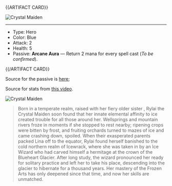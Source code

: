 {{ARTIFACT CARD}}

<!-- Card image goes here. -->

![Crystal Maiden](https://i.imgur.com/LFo73iW.jpg)

---

<!-- Card description goes here. -->

* Type: Hero
* Color: Blue
* Attack: 2
* Health: 5
* Passive: **Arcane Aura** — Return 2 mana for every spell cast (*To be confirmed*).

{{/ARTIFACT CARD}}

Source for the passive is [here](https://imgur.com/gallery/mKuVZ#j4IxzGq);

Source for stats from [this video](https://www.youtube.com/watch?v=kgfXzegOYFM).

![Crystal Maiden](https://i.imgur.com/OpwQga8.png)

> Born in a temperate realm, raised with her fiery older sister , Rylai the Crystal Maiden soon found that her innate elemental affinity to ice created trouble for all those around her. Wellsprings and mountain rivers froze in moments if she stopped to rest nearby; ripening crops were bitten by frost, and fruiting orchards turned to mazes of ice and came crashing down, spoiled. When their exasperated parents packed Lina off to the equator, Rylai found herself banished to the cold northern realm of Icewrack, where she was taken in by an Ice Wizard who had carved himself a hermitage at the crown of the Blueheart Glacier. After long study, the wizard pronounced her ready for solitary practice and left her to take his place, descending into the glacier to hibernate for a thousand years. Her mastery of the Frozen Arts has only deepened since that time, and now her skills are unmatched.
